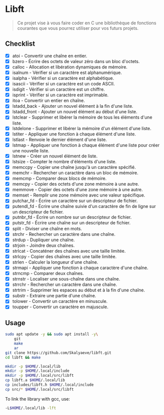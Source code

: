 # Libft
> Ce projet vise à vous faire coder en C une bibliothèque de fonctions courantes que vous pourrez utiliser pour vos futurs projets.

## Checklist
- [x] atoi - Convertir une chaîne en entier.
- [x] bzero - Écrire des octets de valeur zéro dans un bloc d'octets.
- [x] calloc - Allocation et libération dynamiques de mémoire.
- [x] isalnum - Vérifier si un caractère est alphanumérique.
- [x] isalpha - Vérifier si un caractère est alphabétique.
- [x] isascii - Vérifier si un caractère est un code ASCII.
- [x] isdigit - Vérifier si un caractère est un chiffre.
- [x] isprint - Vérifier si un caractère est imprimable.
- [x] itoa - Convertir un entier en chaîne.
- [x] lstadd_back - Ajouter un nouvel élément à la fin d'une liste.
- [x] lstadd_front - Ajouter un nouvel élément au début d'une liste.
- [x] lstclear - Supprimer et libérer la mémoire de tous les éléments d'une liste.
- [x] lstdelone - Supprimer et libérer la mémoire d'un élément d'une liste.
- [x] lstiter - Appliquer une fonction à chaque élément d'une liste.
- [x] lstlast - Renvoie le dernier élément d'une liste.
- [x] lstmap - Appliquer une fonction à chaque élément d'une liste pour créer une nouvelle liste.
- [x] lstnew - Créer un nouvel élément de liste.
- [x] lstsize - Compter le nombre d'éléments d'une liste.
- [x] memccpy - Copier une chaîne jusqu'à un caractère spécifié.
- [x] memchr - Rechercher un caractère dans un bloc de mémoire.
- [x] memcmp - Comparer deux blocs de mémoire.
- [x] memcpy - Copier des octets d'une zone mémoire à une autre.
- [x] memmove - Copier des octets d'une zone mémoire à une autre.
- [x] memset - Remplir une zone mémoire avec une valeur spécifique.
- [x] putchar_fd - Écrire un caractère sur un descripteur de fichier.
- [x] putendl_fd - Écrire une chaîne suivie d'un caractère de fin de ligne sur un descripteur de fichier.
- [x] putnbr_fd - Écrire un nombre sur un descripteur de fichier.
- [x] putstr_fd - Écrire une chaîne sur un descripteur de fichier.
- [x] split - Diviser une chaîne en mots.
- [x] strchr - Rechercher un caractère dans une chaîne.
- [x] strdup - Dupliquer une chaîne.
- [x] strjoin - Joindre deux chaînes.
- [x] strlcat - Concaténer des chaînes avec une taille limitée. 
- [x] strlcpy - Copier des chaînes avec une taille limitée.
- [x] strlen - Calculer la longueur d'une chaîne.
- [x] strmapi - Appliquer une fonction à chaque caractère d'une chaîne.   
- [x] strncmp - Comparer deux chaînes.
- [x] strnstr - Localiser une sous-chaîne dans une chaîne.
- [x] strrchr - Rechercher un caractère dans une chaîne.
- [x] strtrim - Supprimer les espaces au début et à la fin d'une chaîne.
- [x] substr - Extraire une partie d'une chaîne.
- [x] tolower - Convertir un caractère en minuscule.
- [x] toupper - Convertir un caractère en majuscule.

## Usage
```bash
sudo apt update -y && sudo apt install -y\
    git
    make
    ar
git clone https://github.com/Skalyaeve/libft.git
cd libft && make

mkdir -p $HOME/.local/lib
mkdir -p $HOME/.local/include
mkdir -p $HOME/.local/src/libft
cp libft.a $HOME/.local/lib
cp includes/libft.h $HOME/.local/include
cp src/* $HOME/.local/src/libft
```
To link the library with gcc, use:
```bash
-L$HOME/.local/lib -lft
```
